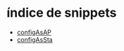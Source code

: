 # índice de snippets

- [configAsAP](snippets/configAsAP/configAsAP.py)
- [configAsSta](snippets/configAsAP/configAsSta.py)

